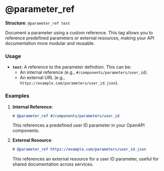 # @parameter_ref

**Structure**: `@parameter_ref text`

Document a parameter using a custom reference. This tag allows you to reference predefined parameters or external resources, making your API documentation more modular and reusable.

### Usage

- **`text`**: A reference to the parameter definition. This can be:
  - An internal reference (e.g., `#/components/parameters/user_id`).
  - An external URL (e.g., `https://example.com/parameters/user_id.json`).

### Examples

1. **Internal Reference**:

   ```markdown
   # @parameter_ref #/components/parameters/user_id
   ```

   This references a predefined user ID parameter in your OpenAPI components.

2. **External Resource**:

   ```markdown
   # @parameter_ref https://example.com/parameters/user_id.json
   ```

   This references an external resource for a user ID parameter, useful for shared documentation across services.
